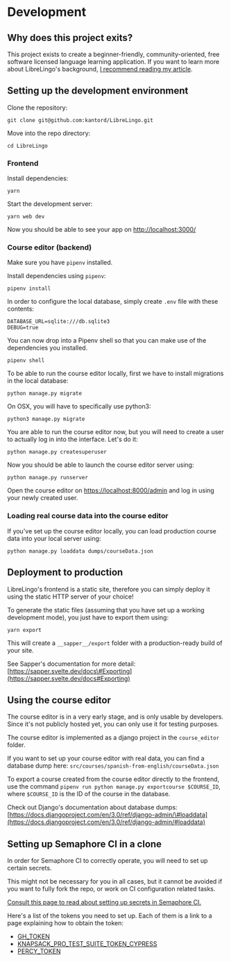 # Development

## Why does this project exits?

This project exists to create a beginner-friendly, community-oriented, free software licensed language learning application. If you want to learn more about LibreLingo's background, [I recommend reading my article](https://dev.to/kantord/why-i-built-librelingo-280o).

## Setting up the development environment

Clone the repository:

```text
git clone git@github.com:kantord/LibreLingo.git
```

Move into the repo directory:

```text
cd LibreLingo
```

### Frontend

Install dependencies:

```text
yarn
```

Start the development server:

```text
yarn web dev
```

Now you should be able to see your app on [http://localhost:3000/](http://localhost:3000/)

### Course editor \(backend\)

Make sure you have `pipenv` installed.

Install dependencies using `pipenv`:

```text
pipenv install
```

In order to configure the local database, simply create `.env` file with these contents:

```text
DATABASE_URL=sqlite:///db.sqlite3
DEBUG=true
```

You can now drop into a Pipenv shell so that you can make use of the dependencies you installed.

```text
pipenv shell
```

To be able to run the course editor locally, first we have to install migrations in the local database:

```text
python manage.py migrate
```

On OSX, you will have to specifically use python3:

```text
python3 manage.py migrate
```

You are able to run the course editor now, but you will need to create a user to actually log in into the interface. Let's do it:

```text
python manage.py createsuperuser
```

Now you should be able to launch the course editor server using:

```text
python manage.py runserver
```

Open the course editor on [https://localhost:8000/admin](https://localhost:8000/admin) and log in using your newly created user.

### Loading real course data into the course editor

If you've set up the course editor locally, you can load production course data into your local server using:

```text
python manage.py loaddata dumps/courseData.json
```

## Deployment to production

LibreLingo's frontend is a static site, therefore you can simply deploy it using the static HTTP server of your choice!

To generate the static files \(assuming that you have set up a working development mode\), you just have to export them using:

```text
yarn export
```

This will create a `__sapper__/export` folder with a production-ready build of your site.

See Sapper's documentation for more detail: [https://sapper.svelte.dev/docs\#Exporting](https://sapper.svelte.dev/docs#Exporting)

## Using the course editor

The course editor is in a very early stage, and is only usable by developers. Since it's not publicly hosted yet, you can only use it for testing purposes.

The course editor is implemented as a django project in the `course_editor` folder.

If you want to set up your course editor with real data, you can find a database dump here: `src/courses/spanish-from-english/courseData.json`

To export a course created from the course editor directly to the frontend, use the command `pipenv run python manage.py exportcourse $COURSE_ID`, where `$COURSE_ID` is the ID of the course in the database.

Check out Django's documentation about database dumps: [https://docs.djangoproject.com/en/3.0/ref/django-admin/\#loaddata](https://docs.djangoproject.com/en/3.0/ref/django-admin/#loaddata)

## Setting up Semaphore CI in a clone

In order for Semaphore CI to correctly operate, you will need to set up certain secrets.

This might not be necessary for you in all cases, but it cannot be avoided if you want to fully fork the repo, or work on CI configuration related tasks.

[Consult this page to read about setting up secrets in Semaphore CI.](https://docs.semaphoreci.com/essentials/using-secrets/)

Here's a list of the tokens you need to set up. Each of them is a link to a page explaining how to obtain the token:

* [GH\_TOKEN](https://docs.github.com/en/github/authenticating-to-github/creating-a-personal-access-token)
* [KNAPSACK\_PRO\_TEST\_SUITE\_TOKEN\_CYPRESS](https://www.npmjs.com/package/@knapsack-pro/cypress#configuration-steps)
* [PERCY\_TOKEN](https://docs.percy.io/docs/environment-variables)

